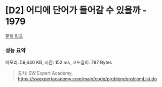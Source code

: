 # [D2] 어디에 단어가 들어갈 수 있을까 - 1979 

[문제 링크](https://swexpertacademy.com/main/code/problem/problemDetail.do?contestProbId=AV5PuPq6AaQDFAUq) 

### 성능 요약

메모리: 59,640 KB, 시간: 152 ms, 코드길이: 787 Bytes



> 출처: SW Expert Academy, https://swexpertacademy.com/main/code/problem/problemList.do